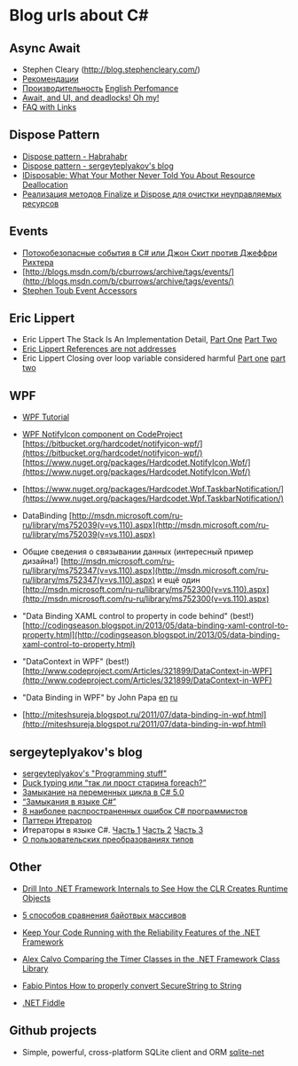 # Blog urls about C#

## Async Await
-  Stephen Cleary (http://blog.stephencleary.com/)
-  [Рекомендации](http://msdn.microsoft.com/ru-ru/magazine/jj991977.aspx)
-  [Производительность](http://msdn.microsoft.com/ru-ru/magazine/hh456402.aspx) [English Perfomance](http://msdn.microsoft.com/en-us/magazine/hh456402.aspx)
-  [Await, and UI, and deadlocks! Oh my!](http://blogs.msdn.com/b/pfxteam/archive/2011/01/13/10115163.aspx)
-  [FAQ with Links](http://blogs.msdn.com/b/pfxteam/archive/2012/04/12/10293335.aspx)

## Dispose Pattern
-  [Dispose pattern - Habrahabr](http://habrahabr.ru/post/129283/)
-  [Dispose pattern - sergeyteplyakov's blog](http://sergeyteplyakov.blogspot.ru/2011/09/dispose-pattern.html)
-  [IDisposable: What Your Mother Never Told You About Resource Deallocation](http://www.codeproject.com/Articles/29534/IDisposable-What-Your-Mother-Never-Told-You-About)
-  [Реализация методов Finalize и Dispose для очистки неуправляемых ресурсов](http://msdn.microsoft.com/ru-ru/library/vstudio/b1yfkh5e(v=vs.100).aspx)

## Events
-  [Потокобезопасные события в C# или Джон Скит против Джеффри Рихтера](http://habrahabr.ru/post/240385/)
-  [http://blogs.msdn.com/b/cburrows/archive/tags/events/](http://blogs.msdn.com/b/cburrows/archive/tags/events/)
-  [Stephen Toub Event Accessors](http://msdn.microsoft.com/en-us/magazine/cc163533.aspx)

## Eric Lippert
-  Eric Lippert  The Stack Is An Implementation Detail, [Part One](http://blogs.msdn.com/b/ericlippert/archive/2009/04/27/the-stack-is-an-implementation-detail.aspx) [Part Two](http://blogs.msdn.com/b/ericlippert/archive/2009/05/04/the-stack-is-an-implementation-detail-part-two.aspx)
-  [Eric Lippert References are not addresses](http://blogs.msdn.com/b/ericlippert/archive/2009/02/17/references-are-not-addresses.aspx)
-  Eric Lippert Closing over loop variable considered harmful [Part one](http://blogs.msdn.com/b/ericlippert/archive/2009/11/12/closing-over-the-loop-variable-considered-harmful.aspx) [part two](http://blogs.msdn.com/b/ericlippert/archive/2009/11/16/closing-over-the-loop-variable-part-two.aspx)

## WPF
-  [WPF Tutorial](http://wpftutorial.net/Home.html)
-  [WPF NotifyIcon component on CodeProject](http://www.codeproject.com/Articles/36468/WPF-NotifyIcon)
[https://bitbucket.org/hardcodet/notifyicon-wpf/](https://bitbucket.org/hardcodet/notifyicon-wpf/)
[https://www.nuget.org/packages/Hardcodet.NotifyIcon.Wpf/](https://www.nuget.org/packages/Hardcodet.NotifyIcon.Wpf/)
-  [https://www.nuget.org/packages/Hardcodet.Wpf.TaskbarNotification/](https://www.nuget.org/packages/Hardcodet.Wpf.TaskbarNotification/)
-  DataBinding [http://msdn.microsoft.com/ru-ru/library/ms752039(v=vs.110).aspx](http://msdn.microsoft.com/ru-ru/library/ms752039(v=vs.110).aspx)
-  Общие сведения о связывании данных (интересный пример дизайна!) [http://msdn.microsoft.com/ru-ru/library/ms752347(v=vs.110).aspx](http://msdn.microsoft.com/ru-ru/library/ms752347(v=vs.110).aspx) и ещё один [http://msdn.microsoft.com/ru-ru/library/ms752300(v=vs.110).aspx](http://msdn.microsoft.com/ru-ru/library/ms752300(v=vs.110).aspx)

-  "Data Binding XAML control to property in code behind" (best!) [http://codingseason.blogspot.in/2013/05/data-binding-xaml-control-to-property.html](http://codingseason.blogspot.in/2013/05/data-binding-xaml-control-to-property.html)
-  "DataContext in WPF" (best!) [http://www.codeproject.com/Articles/321899/DataContext-in-WPF](http://www.codeproject.com/Articles/321899/DataContext-in-WPF)
-  "Data Binding in WPF" by John Papa [en](https://msdn.microsoft.com/en-us/magazine/cc163299.aspx) [ru](https://msdn.microsoft.com/ru-ru/magazine/cc163299.aspx)
-  [http://miteshsureja.blogspot.ru/2011/07/data-binding-in-wpf.html](http://miteshsureja.blogspot.ru/2011/07/data-binding-in-wpf.html)


## sergeyteplyakov's blog
-  [sergeyteplyakov's "Programming stuff"](http://sergeyteplyakov.blogspot.ru/)
-  [Duck typing или “так ли прост старина foreach?”](http://sergeyteplyakov.blogspot.ru/2012/08/duck-typing-foreach.html)
-  [Замыкание на переменных цикла в C# 5.0](http://sergeyteplyakov.blogspot.ru/2012/04/c-50.html)
-  [“Замыкания в языке C#”](http://sergeyteplyakov.blogspot.com/2010/04/c.html)
-  [8 наиболее распространенных ошибок C# программистов](http://sergeyteplyakov.blogspot.ru/2013/01/8-c.html)
-  [Паттерн Итератор](http://sergeyteplyakov.blogspot.ru/2014/05/iterator-pattern.html)
-  Итераторы в языке C#. [Часть 1](http://sergeyteplyakov.blogspot.com/2010/06/c-1.html) [Часть 2](http://sergeyteplyakov.blogspot.com/2010/06/c-2.html) [Часть 3](http://sergeyteplyakov.blogspot.ru/2010/06/c-3.html)
-  [О пользовательских преобразованиях типов](http://sergeyteplyakov.blogspot.ru/2013/06/blog-post_13.html)

## Other
-  [Drill Into .NET Framework Internals to See How the CLR Creates Runtime Objects](http://msdn.microsoft.com/en-us/magazine/cc163791.aspx#S6)
-  [5 способов сравнения байотвых массивов](http://habrahabr.ru/post/214841/)
-  [Keep Your Code Running with the Reliability Features of the .NET Framework](http://msdn.microsoft.com/en-us/magazine/cc163716.aspx)
-  [Alex Calvo Comparing the Timer Classes in the .NET Framework Class Library](http://msdn.microsoft.com/en-us/magazine/cc164015.aspx)
-  [Fabio Pintos How to properly convert SecureString to String](http://blogs.msdn.com/b/fpintos/archive/2009/06/12/how-to-properly-convert-securestring-to-string.aspx)

-  [.NET Fiddle](https://dotnetfiddle.net/)

## Github projects
-  Simple, powerful, cross-platform SQLite client and ORM [sqlite-net](https://github.com/praeclarum/sqlite-net)
